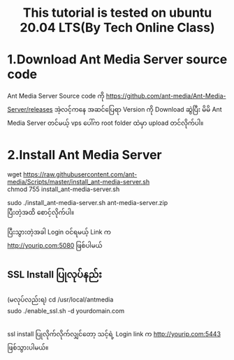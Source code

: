 <h1 align=center>This tutorial is tested on ubuntu 20.04 LTS(By Tech Online Class)</h1>

# 1.Download Ant Media Server source code
Ant Media Server Source code ကို https://github.com/ant-media/Ant-Media-Server/releases အဲ့လင့်ကနေ အဆင်ပြေရာ Version ကို Download ဆွဲပြီး မိမိ Ant Media Server တင်မယ့် vps ပေါ်က root folder ထဲမှာ upload တင်လိုက်ပါ။

# 2.Install Ant Media Server
wget https://raw.githubusercontent.com/ant-media/Scripts/master/install_ant-media-server.sh</br>
chmod 755 install_ant-media-server.sh

sudo ./install_ant-media-server.sh ant-media-server.zip</br>
ပြီးတဲ့အထိ စောင့်လိုက်ပါ။

ပြီးသွားတဲ့အခါ Login ဝင်ရမယ့် Link က</br>
http://yourip.com:5080 ဖြစ်ပါမယ်</br>

<h2>SSL Install ပြုလုပ်နည်း</h2>(မလုပ်လည်းရ)
cd /usr/local/antmedia</br>
sudo ./enable_ssl.sh -d yourdomain.com</br></br>

ssl install ပြုလိုက်လိုက်လျှင်တော့ သင့်ရဲ့ Login link က
http://yourip.com:5443 ဖြစ်သွားပါမယ်။
